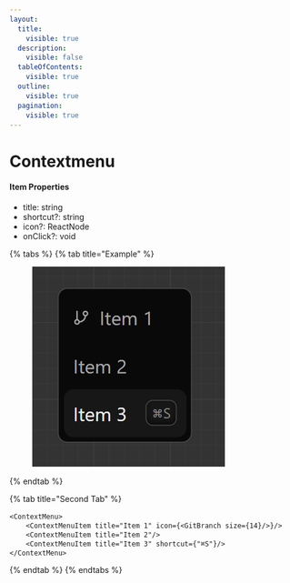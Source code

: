```yaml
---
layout:
  title:
    visible: true
  description:
    visible: false
  tableOfContents:
    visible: true
  outline:
    visible: true
  pagination:
    visible: true
---
```


# Contextmenu

#### Item Properties

* title: string
* shortcut?: string
* icon?: ReactNode
* onClick?: void



{% tabs %}
{% tab title="Example" %}
<figure><img src="../.gitbook/assets/image (1) (1).png" alt=""><figcaption></figcaption></figure>
{% endtab %}

{% tab title="Second Tab" %}
```tsx
<ContextMenu>
    <ContextMenuItem title="Item 1" icon={<GitBranch size={14}/>}/>
    <ContextMenuItem title="Item 2"/>
    <ContextMenuItem title="Item 3" shortcut={"⌘S"}/>
</ContextMenu>
```
{% endtab %}
{% endtabs %}
